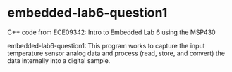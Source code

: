# embedded-lab6-question1
C++ code from ECE09342: Intro to Embedded Lab 6 using the MSP430 

embedded-lab6-question1: This program works to capture the input temperature sensor analog data and process (read, store, and convert) the data internally into a digital sample. 



